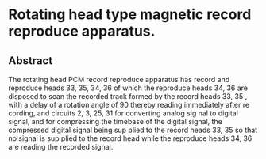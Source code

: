# Rotating head type magnetic record reproduce apparatus.

## Abstract
The rotating head PCM record reproduce apparatus has record and reproduce heads 33, 35, 34, 36 of which the reproduce heads 34, 36 are disposed to scan the recorded track formed by the record heads 33, 35 , with a delay of a rotation angle of 90 thereby reading immediately after re cording, and circuits 2, 3, 25, 31 for converting analog sig nal to digital signal, and for compressing the timebase of the digital signal, the compressed digital signal being sup plied to the record heads 33, 35 so that no signal is sup plied to the record head while the reproduce heads 34, 36 are reading the recorded signal.
